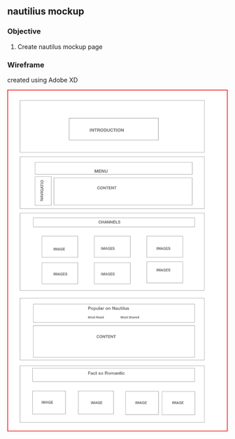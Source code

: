 ## nautilius mockup

### Objective
1. Create nautilus mockup page

### Wireframe
created using Adobe XD

![wireframe](./nautilus/wireframe/nautilus_mockup_wireframe.png)
